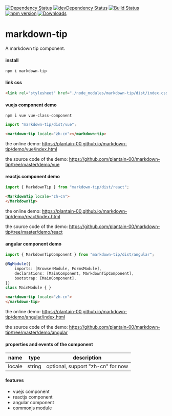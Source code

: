 [![Dependency Status](https://david-dm.org/plantain-00/markdown-tip.svg)](https://david-dm.org/plantain-00/markdown-tip)
[![devDependency Status](https://david-dm.org/plantain-00/markdown-tip/dev-status.svg)](https://david-dm.org/plantain-00/markdown-tip#info=devDependencies)
[![Build Status](https://travis-ci.org/plantain-00/markdown-tip.svg?branch=master)](https://travis-ci.org/plantain-00/markdown-tip)
[![npm version](https://badge.fury.io/js/markdown-tip.svg)](https://badge.fury.io/js/markdown-tip)
[![Downloads](https://img.shields.io/npm/dm/markdown-tip.svg)](https://www.npmjs.com/package/markdown-tip)

# markdown-tip
A markdown tip component.

#### install

`npm i markdown-tip`

#### link css

```html
<link rel="stylesheet" href="./node_modules/markdown-tip/dist/index.css" />
```

#### vuejs component demo

`npm i vue vue-class-component`

```ts
import "markdown-tip/dist/vue";
```

```html
<markdown-tip locale="zh-cn"></markdown-tip>
```

the online demo: https://plantain-00.github.io/markdown-tip/demo/vue/index.html

the source code of the demo: https://github.com/plantain-00/markdown-tip/tree/master/demo/vue

#### reactjs component demo

```ts
import { MarkdownTip } from "markdown-tip/dist/react";
```

```html
<MarkdownTip locale="zh-cn">
</MarkdownTip>
```

the online demo: https://plantain-00.github.io/markdown-tip/demo/react/index.html

the source code of the demo: https://github.com/plantain-00/markdown-tip/tree/master/demo/react

#### angular component demo

```ts
import { MarkdownTipComponent } from "markdown-tip/dist/angular";

@NgModule({
    imports: [BrowserModule, FormsModule],
    declarations: [MainComponent, MarkdownTipComponent],
    bootstrap: [MainComponent],
})
class MainModule { }
```

```html
<markdown-tip locale="zh-cn">
</markdown-tip>
```

the online demo: https://plantain-00.github.io/markdown-tip/demo/angular/index.html

the source code of the demo: https://github.com/plantain-00/markdown-tip/tree/master/demo/angular

#### properties and events of the component

name | type | description
--- | --- | ---
locale | string | optional, support "zh-cn" for now

#### features

+ vuejs component
+ reactjs component
+ angular component
+ commonjs module
